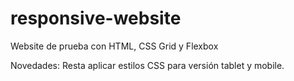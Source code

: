 # responsive-website
 Website de prueba con HTML, CSS Grid y Flexbox 

Novedades:
Resta aplicar estilos CSS para versión tablet y mobile.
